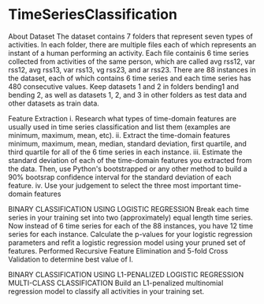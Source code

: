 # TimeSeriesClassification
About Dataset
The dataset contains 7 folders that represent seven types of activities. In
each folder, there are multiple files each of which represents an instant of a human
performing an activity. Each file containis 6 time series collected from activities
of the same person, which are called avg rss12, var rss12, avg rss13, var rss13,
vg rss23, and ar rss23. There are 88 instances in the dataset, each of which contains
6 time series and each time series has 480 consecutive values.
Keep datasets 1 and 2 in folders bending1 and bending 2, as well as datasets 1,
2, and 3 in other folders as test data and other datasets as train data.

Feature Extraction
i. Research what types of time-domain features are usually used in time series
classification and list them (examples are minimum, maximum, mean, etc).
ii. Extract the time-domain features minimum, maximum, mean, median, standard
deviation, first quartile, and third quartile for all of the 6 time series
in each instance.
iii. Estimate the standard deviation of each of the time-domain features you
extracted from the data. Then, use Python's bootstrapped or any other
method to build a 90% bootsrap confidence interval for the standard deviation
of each feature.
iv. Use your judgement to select the three most important time-domain features

BINARY CLASSIFICATION USING LOGISTIC REGRESSION
  Break each time series in your training set into two (approximately) equal length time series. Now instead of 6 time series for each of the 88 instances,
  you have 12 time series for each instance.
  Calculate the p-values for your logistic regression parameters and refit a logistic regression model using your pruned set of features.
  Performed Recursive Feature Elimination and 5-fold Cross Validation to determine best value of l.
  
 BINARY CLASSIFICATION USING L1-PENALIZED LOGISTIC REGRESSION                                   MULTI-CLASS CLASSIFICATION
  Build an L1-penalized multinomial regression model to classify all activities in your training set.
  

  
